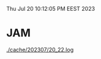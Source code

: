 Thu Jul 20 10:12:05 PM EEST 2023
# JAM
<a href='./cache/202307/20_22.log'>./cache/202307/20_22.log</a>
